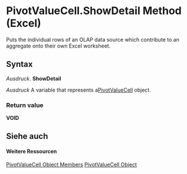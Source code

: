 
# PivotValueCell.ShowDetail Method (Excel)

Puts the individual rows of an OLAP data source which contribute to an aggregate onto their own Excel worksheet.


## Syntax

 _Ausdruck_. **ShowDetail**

 _Ausdruck_ A variable that represents a[PivotValueCell](1857160d-9eab-d026-ef7d-af6187c6490e.md) object.


### Return value

 **VOID**


## Siehe auch


#### Weitere Ressourcen


[PivotValueCell Object Members](http://msdn.microsoft.com/library/0b2458c3-b168-0bb1-762a-24c532f8fe7f%28Office.15%29.aspx)
[PivotValueCell Object](1857160d-9eab-d026-ef7d-af6187c6490e.md)